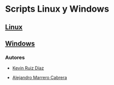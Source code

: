 # Scripts Linux y Windows

## [Linux](Linux/README.md)

## [Windows](Windows/README.md)

### Autores

- [Kevin Ruiz Díaz](https://github.com/KevinRuiz11)

- [Alejandro Marrero Cabrera](https://www.github.com/alexey1254)